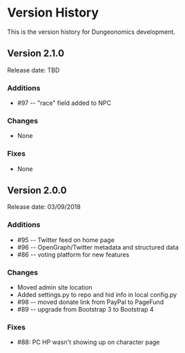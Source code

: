 # Version History

This is the version history for Dungeonomics development.


## Version 2.1.0

Release date: TBD

### Additions

* #97 -- "race" field added to NPC

### Changes

* None

### Fixes

* None


## Version 2.0.0

Release date: 03/09/2018

### Additions

* #95 -- Twitter feed on home page
* #96 -- OpenGraph/Twitter metadata and structured data
* #86 -- voting platform for new features

### Changes

* Moved admin site location
* Added settings.py to repo and hid info in local config.py
* #98 -- moved donate link from PayPal to PageFund
* #89 -- upgrade from Bootstrap 3 to Bootstrap 4

### Fixes

* #88: PC HP wasn't showing up on character page